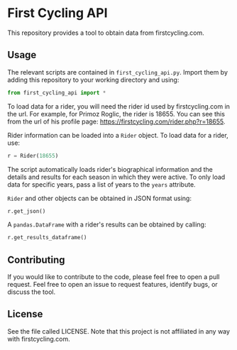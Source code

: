 # First Cycling API

This repository provides a tool to obtain data from firstcycling.com.

## Usage
The relevant scripts are contained in `first_cycling_api.py`. Import them by adding this repository to your working directory and using:
```python
from first_cycling_api import *
```

To load data for a rider, you will need the rider id used by firstcycling.com in the url.
For example, for Primoz Roglic, the rider is 18655.
You can see this from the url of his profile page: https://firstcycling.com/rider.php?r=18655.

Rider information can be loaded into a `Rider` object. To load data for a rider, use:
```python
r = Rider(18655)
```

The script automatically loads rider's biographical information and the details and results for each season in which they were active.
To only load data for specific years, pass a list of years to the `years` attribute.

`Rider` and other objects can be obtained in JSON format using:
```python
r.get_json()
```

A `pandas.DataFrame` with a rider's results can be obtained by calling:
```python
r.get_results_dataframe()
```

## Contributing
If you would like to contribute to the code, please feel free to open a pull request. Feel free to open an issue to request features, identify bugs, or discuss the tool.

## License
See the file called LICENSE. Note that this project is not affiliated in any way with firstcycling.com.
